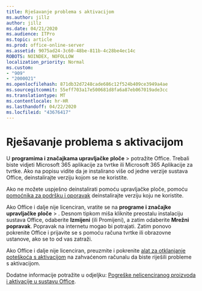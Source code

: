 ```yaml
---
title: Rješavanje problema s aktivacijom
ms.author: jillz
author: jillz
ms.date: 04/21/2020
ms.audience: ITPro
ms.topic: article
ms.prod: office-online-server
ms.assetid: 9075ad24-3c60-48be-811b-4c28be4ec14c
ROBOTS: NOINDEX, NOFOLLOW
localization_priority: Normal
ms.custom:
- "909"
- "2000021"
ms.openlocfilehash: 871db32d7248cade686c12f524b409ce3949a4ae
ms.sourcegitcommit: 55eff703a17e500681d8fa6a87eb067019ade3cc
ms.translationtype: MT
ms.contentlocale: hr-HR
ms.lasthandoff: 04/22/2020
ms.locfileid: "43676417"
---
```

# <a name="activation-troubleshooting"></a>Rješavanje problema s aktivacijom

U **programima i značajkama upravljačke** **ploče** \> potražite Office. Trebali biste vidjeti Microsoft 365 aplikacije za tvrtke ili Microsoft 365 Aplikacije za tvrtke. Ako na popisu vidite da je instalirano više od jedne verzije sustava Office, deinstalirajte verziju kojom se ne koristite.
  
Ako ne možete uspješno deinstalirati pomoću upravljačke ploče, pomoću [pomoćnika za podršku i oporavak](https://aka.ms/SARA-OfficeUninstall-Alchemy) deinstalirajte verziju koju ne koristite.
  
Ako Office i dalje nije licenciran, vratite se na **programe i značajke upravljačke** **ploče** \> . Desnom tipkom miša kliknite preostalu instalaciju sustava Office, odaberite **Izmijeni** (ili Promijeni), a zatim odaberite **Mrežni popravak**. Popravak na internetu mogao bi potrajati. Zatim ponovo pokrenite Office i prijavite se s pomoću računa tvrtke ili obrazovne ustanove, ako se to od vas zatraži.
  
Ako Office i dalje nije licenciran, preuzmite i pokrenite [alat za otklanjanje poteškoća s aktivacijom](https://aka.ms/SARA-OfficeActivation-Alchemy) na zahvaćenom računalu da biste riješili probleme s aktivacijom.
  
Dodatne informacije potražite u odjeljku: [Pogreške nelicenciranog proizvoda i aktivacije u sustavu Office](https://support.office.com/article/0d23d3c0-c19c-4b2f-9845-5344fedc4380).

